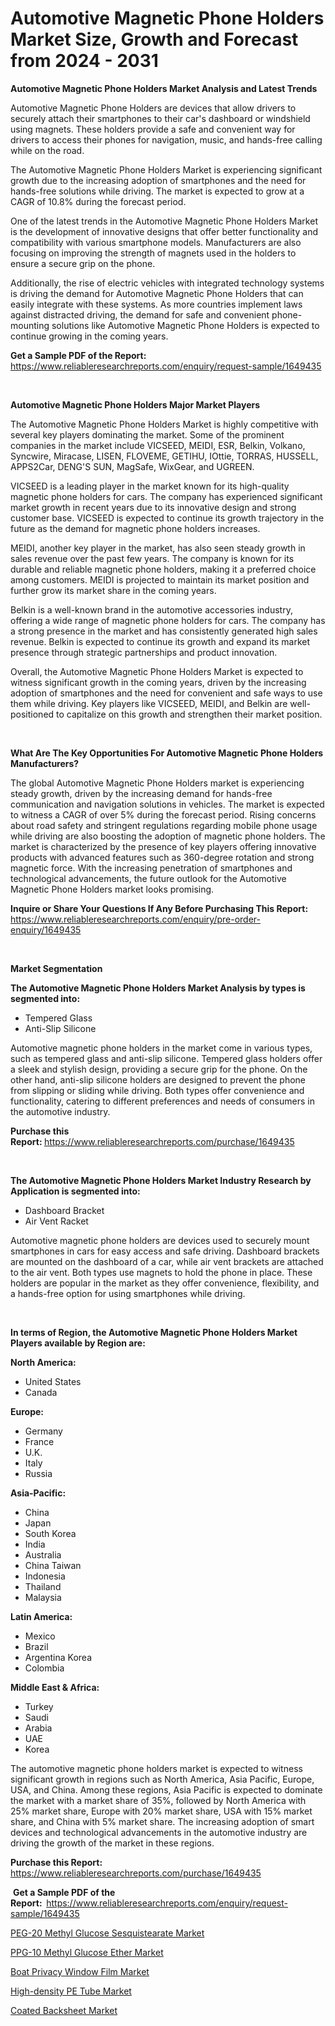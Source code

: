 <p><h1>Automotive Magnetic Phone Holders Market Size, Growth and Forecast from 2024 - 2031</h1></p><p><strong>Automotive Magnetic Phone Holders Market Analysis and Latest Trends</strong></p>
<p><p>Automotive Magnetic Phone Holders are devices that allow drivers to securely attach their smartphones to their car's dashboard or windshield using magnets. These holders provide a safe and convenient way for drivers to access their phones for navigation, music, and hands-free calling while on the road.</p><p>The Automotive Magnetic Phone Holders Market is experiencing significant growth due to the increasing adoption of smartphones and the need for hands-free solutions while driving. The market is expected to grow at a CAGR of 10.8% during the forecast period.</p><p>One of the latest trends in the Automotive Magnetic Phone Holders Market is the development of innovative designs that offer better functionality and compatibility with various smartphone models. Manufacturers are also focusing on improving the strength of magnets used in the holders to ensure a secure grip on the phone.</p><p>Additionally, the rise of electric vehicles with integrated technology systems is driving the demand for Automotive Magnetic Phone Holders that can easily integrate with these systems. As more countries implement laws against distracted driving, the demand for safe and convenient phone-mounting solutions like Automotive Magnetic Phone Holders is expected to continue growing in the coming years.</p></p>
<p><strong>Get a Sample PDF of the Report:&nbsp;</strong> <a href="https://www.reliableresearchreports.com/enquiry/request-sample/1649435">https://www.reliableresearchreports.com/enquiry/request-sample/1649435</a></p>
<p>&nbsp;</p>
<p><strong>Automotive Magnetic Phone Holders Major Market Players</strong></p>
<p><p>The Automotive Magnetic Phone Holders Market is highly competitive with several key players dominating the market. Some of the prominent companies in the market include VICSEED, MEIDI, ESR, Belkin, Volkano, Syncwire, Miracase, LISEN, FLOVEME, GETIHU, IOttie, TORRAS, HUSSELL, APPS2Car, DENG'S SUN, MagSafe, WixGear, and UGREEN.</p><p>VICSEED is a leading player in the market known for its high-quality magnetic phone holders for cars. The company has experienced significant market growth in recent years due to its innovative design and strong customer base. VICSEED is expected to continue its growth trajectory in the future as the demand for magnetic phone holders increases.</p><p>MEIDI, another key player in the market, has also seen steady growth in sales revenue over the past few years. The company is known for its durable and reliable magnetic phone holders, making it a preferred choice among customers. MEIDI is projected to maintain its market position and further grow its market share in the coming years.</p><p>Belkin is a well-known brand in the automotive accessories industry, offering a wide range of magnetic phone holders for cars. The company has a strong presence in the market and has consistently generated high sales revenue. Belkin is expected to continue its growth and expand its market presence through strategic partnerships and product innovation.</p><p>Overall, the Automotive Magnetic Phone Holders Market is expected to witness significant growth in the coming years, driven by the increasing adoption of smartphones and the need for convenient and safe ways to use them while driving. Key players like VICSEED, MEIDI, and Belkin are well-positioned to capitalize on this growth and strengthen their market position.</p></p>
<p>&nbsp;</p>
<p><strong>What Are The Key Opportunities For Automotive Magnetic Phone Holders Manufacturers?</strong></p>
<p><p>The global Automotive Magnetic Phone Holders market is experiencing steady growth, driven by the increasing demand for hands-free communication and navigation solutions in vehicles. The market is expected to witness a CAGR of over 5% during the forecast period. Rising concerns about road safety and stringent regulations regarding mobile phone usage while driving are also boosting the adoption of magnetic phone holders. The market is characterized by the presence of key players offering innovative products with advanced features such as 360-degree rotation and strong magnetic force. With the increasing penetration of smartphones and technological advancements, the future outlook for the Automotive Magnetic Phone Holders market looks promising.</p></p>
<p><strong>Inquire or Share Your Questions If Any Before Purchasing This Report:</strong> <a href="https://www.reliableresearchreports.com/enquiry/pre-order-enquiry/1649435">https://www.reliableresearchreports.com/enquiry/pre-order-enquiry/1649435</a></p>
<p>&nbsp;</p>
<p><strong>Market Segmentation</strong></p>
<p><strong>The Automotive Magnetic Phone Holders Market Analysis by types is segmented into:</strong></p>
<p><ul><li>Tempered Glass</li><li>Anti-Slip Silicone</li></ul></p>
<p><p>Automotive magnetic phone holders in the market come in various types, such as tempered glass and anti-slip silicone. Tempered glass holders offer a sleek and stylish design, providing a secure grip for the phone. On the other hand, anti-slip silicone holders are designed to prevent the phone from slipping or sliding while driving. Both types offer convenience and functionality, catering to different preferences and needs of consumers in the automotive industry.</p></p>
<p><strong>Purchase this Report:&nbsp;</strong><a href="https://www.reliableresearchreports.com/purchase/1649435">https://www.reliableresearchreports.com/purchase/1649435</a></p>
<p>&nbsp;</p>
<p><strong>The Automotive Magnetic Phone Holders Market Industry Research by Application is segmented into:</strong></p>
<p><ul><li>Dashboard Bracket</li><li>Air Vent Racket</li></ul></p>
<p><p>Automotive magnetic phone holders are devices used to securely mount smartphones in cars for easy access and safe driving. Dashboard brackets are mounted on the dashboard of a car, while air vent brackets are attached to the air vent. Both types use magnets to hold the phone in place. These holders are popular in the market as they offer convenience, flexibility, and a hands-free option for using smartphones while driving.</p></p>
<p>&nbsp;</p>
<p><strong>In terms of Region, the Automotive Magnetic Phone Holders Market Players available by Region are:</strong></p>
<p>
    <p> <strong> North America: </strong>
        <ul>
            <li>United States</li>
            <li>Canada</li>
        </ul>
        </p> 
    <p> <strong> Europe: </strong>
        <ul>
            <li>Germany</li>
            <li>France</li>
            <li>U.K.</li>
            <li>Italy</li>
            <li>Russia</li>
        </ul>
        </p> 
    <p> <strong> Asia-Pacific: </strong>
        <ul>
            <li>China</li>
            <li>Japan</li>
            <li>South Korea</li>
            <li>India</li>
            <li>Australia</li>
            <li>China Taiwan</li>
            <li>Indonesia</li>
            <li>Thailand</li>
            <li>Malaysia</li>
        </ul>
        </p> 
    <p> <strong> Latin America: </strong>
        <ul>
            <li>Mexico</li>
            <li>Brazil</li>
            <li>Argentina Korea</li>
            <li>Colombia</li>
        </ul>
        </p> 
    <p> <strong> Middle East & Africa: </strong>
        <ul>
            <li>Turkey</li>
            <li>Saudi</li>
            <li>Arabia</li>
            <li>UAE</li>
            <li>Korea</li>
        </ul>
    </p>
    </p>
<p><p>The automotive magnetic phone holders market is expected to witness significant growth in regions such as North America, Asia Pacific, Europe, USA, and China. Among these regions, Asia Pacific is expected to dominate the market with a market share of 35%, followed by North America with 25% market share, Europe with 20% market share, USA with 15% market share, and China with 5% market share. The increasing adoption of smart devices and technological advancements in the automotive industry are driving the growth of the market in these regions.</p></p>
<p><strong>Purchase this Report: </strong><a href="https://www.reliableresearchreports.com/purchase/1649435">https://www.reliableresearchreports.com/purchase/1649435</a></p>
<p>&nbsp;<strong>Get a Sample PDF of the Report:&nbsp;&nbsp;</strong><a href="https://www.reliableresearchreports.com/enquiry/request-sample/1649435">https://www.reliableresearchreports.com/enquiry/request-sample/1649435</a></p>
<p><strong></strong></p>
<p><p><a href="https://medium.com/@marcosratke/peg-20-methyl-glucose-sesquistearate-market-share-evolution-and-market-growth-trends-2024-2031-43c757644d97">PEG-20 Methyl Glucose Sesquistearate Market</a></p><p><a href="https://medium.com/@marcosratke/ppg-10-methyl-glucose-ether-market-size-reveals-the-best-marketing-channels-in-global-industry-5a2a54d95252">PPG-10 Methyl Glucose Ether Market</a></p><p><a href="https://medium.com/@sydniledner/boat-privacy-window-film-market-insight-market-trends-growth-forecasted-from-2024-to-2031-9348dfc63503">Boat Privacy Window Film Market</a></p><p><a href="https://medium.com/@sydniledner/high-density-pe-tube-market-size-cagr-trends-2024-2030-99bd8a3b4a13">High-density PE Tube Market</a></p><p><a href="https://medium.com/@oralhayes/coated-backsheet-market-insights-into-market-cagr-market-trends-and-growth-strategies-a665b224f3d6">Coated Backsheet Market</a></p></p>